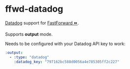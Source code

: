 # ffwd-datadog

[Datadog](http://datadoghq.com) support for
[FastForward &#9193;](https://github.com/spotify/ffwd).

Supports **output** mode.

Needs to be configured with your Datadog API key to work:

```yml
:output:
  - :type: "datadog"
    :datadog_key: "797162bc588d0056a4e785305ff2c227"
```
